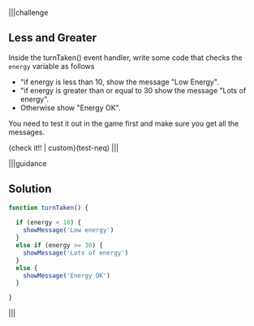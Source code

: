 |||challenge
##  Less and Greater
Inside the turnTaken() event handler, write some code that checks the `energy` variable as follows

- "if energy is less than 10, show the message "Low Energy".
- "if energy is greater than or equal to 30 show the message "Lots of energy".
- Otherwise show "Energy OK".

You need to test it out in the game first and make sure you get all the messages.

{check it!! | custom}(test-neq)
|||


|||guidance
## Solution

```javascript
function turnTaken() {
  
  if (energy < 10) {
    showMessage('Low energy')
  }
  else if (energy >= 30) {
    showMessage('Lots of energy')    
  }
  else {
    showMessage('Energy OK')
  }

}
```
|||
